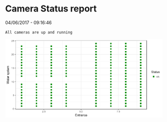 Camera Status report
================
04/06/2017 - 09:16:46

    All cameras are up and running

![](camreport_files/figure-markdown_github/unnamed-chunk-2-1.png)
